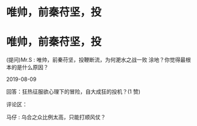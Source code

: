 # 唯帅，前秦苻坚，投

# 唯帅，前秦苻坚，投

(提问)Mr.S : 唯帅，前秦苻坚，投鞭断流，为何淝水之战一败 涂地？你觉得最根本的是什么原因？

2019-08-09

回答：狂热征服欲心理下的冒险，自大成狂的投机？(1 赞)

评论区：

马仔 : 乌合之众比例太高，只能打顺风仗？